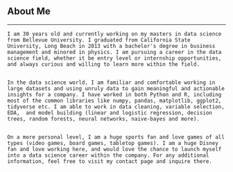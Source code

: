 ## About Me
---
    I am 30 years old and currently working on my masters in data science from Bellevue University. I graduated from California State University, Long Beach in 2013 with a bachelor's degree in business management and minored in physics. I am pursuing a career in the data science field, whether it be entry level or internship opportunities, and always curious and willing to learn more within the field.  
  
  
    In the data science world, I am familiar and comfortable working in large datasets and using unruly data to gain meaningful and actionable insights for a company. I have worked in both Python and R, including most of the common libraries like numpy, pandas, matplotlib, ggplot2, tidyverse etc. I am able to work in data cleaning, variable selection, EDA,  and model building (linear and logistic regression, decision trees, random forests, neural networks, naive-bayes and more). 
  
  
    On a more personal level, I am a huge sports fan and love games of all types (video games, board games, tabletop games). I am a huge Disney fan and love working here, and would love the chance to launch myself into a data science career within the company. For any additional information, feel free to visit my contact page and inquire there.
